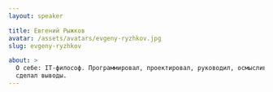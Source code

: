 ```yaml
---
layout: speaker

title: Евгений Рыжков
avatar: /assets/avatars/evgeny-ryzhkov.jpg
slug: evgeny-ryzhkov

about: >
  О себе: IT-философ. Программировал, проектировал, руководил, осмысливал,
  сделал выводы.
---
```




